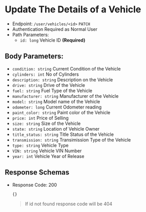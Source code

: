 # Update The Details of a Vehicle
- Endpoint: `/user/vehicles/<id>` `PATCH`
- Authentication Required as Normal User
- Path Parameters:
    - `id: long` Vehicle ID **(Required)**
## Body Parameters:
- `condition: string` Current Condition of the Vehicle
- `cylinders: int` No of Cylinders
- `description: string` Description on the Vehicle
- `drive: string` Drive of the Vehicle
- `fuel: string` Fuel Type of the Vehicle
- `manufacturer: string` Manufacturer of the Vehicle
- `model: string` Model name of the Vehicle
- `odometer: long` Current Odometer reading
- `paint_color: string` Paint color of the Vehicle
- `price: int` Price of Selling
- `size: string` Size of the Vehicle
- `state: string` Location of Vehicle Owner
- `title_status: string` Title Status of the Vehicle
- `transmission: string` Transimission Type of the Vehicle
- `type: string` Vehicle Type
- `VIN: string` Vehicle VIN Number
- `year: int` Vehicle Year of Release
## Response Schemas
- Response Code: 200
    ```
    {}
    ```
    > If id not found response code will be 404